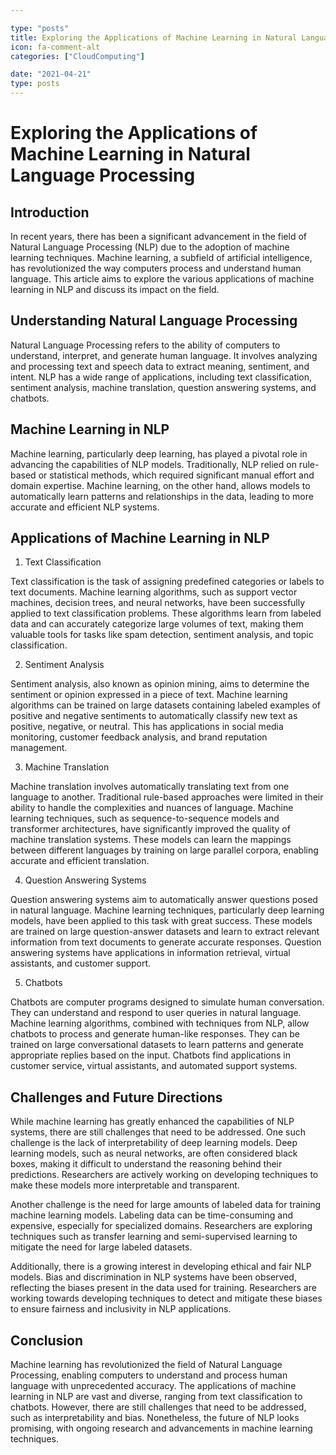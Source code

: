 ```yaml
---

type: "posts"
title: Exploring the Applications of Machine Learning in Natural Language Processing
icon: fa-comment-alt
categories: ["CloudComputing"]

date: "2021-04-21"
type: posts
---
```





# Exploring the Applications of Machine Learning in Natural Language Processing

## Introduction

In recent years, there has been a significant advancement in the field of Natural Language Processing (NLP) due to the adoption of machine learning techniques. Machine learning, a subfield of artificial intelligence, has revolutionized the way computers process and understand human language. This article aims to explore the various applications of machine learning in NLP and discuss its impact on the field.

## Understanding Natural Language Processing

Natural Language Processing refers to the ability of computers to understand, interpret, and generate human language. It involves analyzing and processing text and speech data to extract meaning, sentiment, and intent. NLP has a wide range of applications, including text classification, sentiment analysis, machine translation, question answering systems, and chatbots.

## Machine Learning in NLP

Machine learning, particularly deep learning, has played a pivotal role in advancing the capabilities of NLP models. Traditionally, NLP relied on rule-based or statistical methods, which required significant manual effort and domain expertise. Machine learning, on the other hand, allows models to automatically learn patterns and relationships in the data, leading to more accurate and efficient NLP systems.

## Applications of Machine Learning in NLP

1. Text Classification

Text classification is the task of assigning predefined categories or labels to text documents. Machine learning algorithms, such as support vector machines, decision trees, and neural networks, have been successfully applied to text classification problems. These algorithms learn from labeled data and can accurately categorize large volumes of text, making them valuable tools for tasks like spam detection, sentiment analysis, and topic classification.

2. Sentiment Analysis

Sentiment analysis, also known as opinion mining, aims to determine the sentiment or opinion expressed in a piece of text. Machine learning algorithms can be trained on large datasets containing labeled examples of positive and negative sentiments to automatically classify new text as positive, negative, or neutral. This has applications in social media monitoring, customer feedback analysis, and brand reputation management.

3. Machine Translation

Machine translation involves automatically translating text from one language to another. Traditional rule-based approaches were limited in their ability to handle the complexities and nuances of language. Machine learning techniques, such as sequence-to-sequence models and transformer architectures, have significantly improved the quality of machine translation systems. These models can learn the mappings between different languages by training on large parallel corpora, enabling accurate and efficient translation.

4. Question Answering Systems

Question answering systems aim to automatically answer questions posed in natural language. Machine learning techniques, particularly deep learning models, have been applied to this task with great success. These models are trained on large question-answer datasets and learn to extract relevant information from text documents to generate accurate responses. Question answering systems have applications in information retrieval, virtual assistants, and customer support.

5. Chatbots

Chatbots are computer programs designed to simulate human conversation. They can understand and respond to user queries in natural language. Machine learning algorithms, combined with techniques from NLP, allow chatbots to process and generate human-like responses. They can be trained on large conversational datasets to learn patterns and generate appropriate replies based on the input. Chatbots find applications in customer service, virtual assistants, and automated support systems.

## Challenges and Future Directions

While machine learning has greatly enhanced the capabilities of NLP systems, there are still challenges that need to be addressed. One such challenge is the lack of interpretability of deep learning models. Deep learning models, such as neural networks, are often considered black boxes, making it difficult to understand the reasoning behind their predictions. Researchers are actively working on developing techniques to make these models more interpretable and transparent.

Another challenge is the need for large amounts of labeled data for training machine learning models. Labeling data can be time-consuming and expensive, especially for specialized domains. Researchers are exploring techniques such as transfer learning and semi-supervised learning to mitigate the need for large labeled datasets.

Additionally, there is a growing interest in developing ethical and fair NLP models. Bias and discrimination in NLP systems have been observed, reflecting the biases present in the data used for training. Researchers are working towards developing techniques to detect and mitigate these biases to ensure fairness and inclusivity in NLP applications.

## Conclusion

Machine learning has revolutionized the field of Natural Language Processing, enabling computers to understand and process human language with unprecedented accuracy. The applications of machine learning in NLP are vast and diverse, ranging from text classification to chatbots. However, there are still challenges that need to be addressed, such as interpretability and bias. Nonetheless, the future of NLP looks promising, with ongoing research and advancements in machine learning techniques.